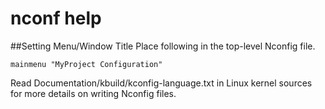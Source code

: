 # nconf help

##Setting Menu/Window Title
Place following in the top-level Nconfig file.

	mainmenu "MyProject Configuration"

Read Documentation/kbuild/kconfig-language.txt in Linux kernel sources for more
 details on writing Nconfig files.
